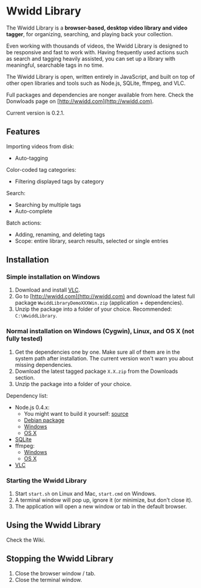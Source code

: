Wwidd Library
=============

The Wwidd Library is a **browser-based, desktop video library and video tagger**, for organizing, searching, and playing back your collection.

Even working with thousands of videos, the Wwidd Library is designed to be responsive and fast to work with. Having frequently used actions such as search and tagging heavily assisted, you can set up a library with meaningful, searchable tags in no time.

The Wwidd Library is open, written entirely in JavaScript, and built on top of other open libraries and tools such as Node.js, SQLite, ffmpeg, and VLC.

Full packages and dependencies are nonger available from here. Check the Donwloads page on [http://wwidd.com](http://wwidd.com).

Current version is 0.2.1.

Features
--------

Importing videos from disk:

- Auto-tagging

Color-coded tag categories:

- Filtering displayed tags by category

Search:

- Searching by multiple tags
- Auto-complete

Batch actions:

- Adding, renaming, and deleting tags
- Scope: entire library, search results, selected or single entries

Installation
------------

### Simple installation on Windows

1. Download and install [VLC](http://www.videolan.org/vlc/).
2. Go to [http://wwidd.com](http://wwidd.com) and download the latest full package `WwiddLibraryDemoXXXWin.zip` (application + dependencies).
3. Unzip the package into a folder of your choice. Recommended: `C:\WwiddLibrary`.

### Normal installation on Windows (Cygwin), Linux, and OS X (not fully tested)

1. Get the dependencies one by one. Make sure all of them are in the system path after installation. The current version won't warn you about missing dependencies.
2. Download the latest tagged package `X.X.zip` from the Downloads section.
3. Unzip the package into a folder of your choice.

Dependency list:

- Node.js 0.4.x:
	- You might want to build it yourself: [source](http://nodejs.org/#download)
	- [Debian package](http://packages.debian.org/search?keywords=nodejs)
	- [Windows](http://node-js.prcn.co.cc/)
	- [OS X](https://sites.google.com/site/nodejsmacosx/)
- [SQLite](http://www.sqlite.org/download.html)
- ffmpeg:
	- [Windows](http://ffmpeg.zeranoe.com/builds/)
	- [OS X](http://ffmpegx.com/download.html)
- [VLC](http://www.videolan.org/vlc/)

### Starting the Wwidd Library

1. Start `start.sh` on Linux and Mac, `start.cmd` on Windows.
2. A terminal window will pop up, ignore it (or minimize, but don't close it).
3. The application will open a new window or tab in the default browser.

Using the Wwidd Library
-----------------------

Check the Wiki.

Stopping the Wwidd Library
--------------------------

1. Close the browser window / tab.
2. Close the terminal window.

